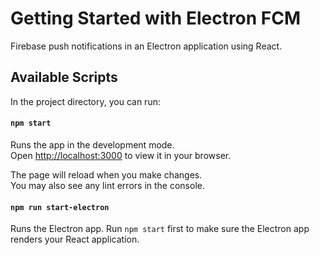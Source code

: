 # Getting Started with Electron FCM

Firebase push notifications in an Electron application using React.

## Available Scripts

In the project directory, you can run:

#### `npm start`

Runs the app in the development mode.\
Open [http://localhost:3000](http://localhost:3000) to view it in your browser.

The page will reload when you make changes.\
You may also see any lint errors in the console.

#### `npm run start-electron`

Runs the Electron app. Run `npm start` first to make sure the Electron app renders your React application.

